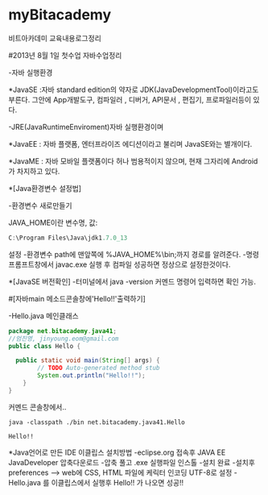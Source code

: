 myBitacademy
============

비트아카데미 교육내용로그정리

#2013년 8월 1일 첫수업 자바수업정리

-자바 실행환경 

*JavaSE :자바 standard edition의 약자로 JDK(JavaDevelopmentTool)이라고도 부른다. 
  그안에 App개발도구, 컴파일러 , 디버거, API문서 , 편집기, 프로파일러등이 있다. 
  
  -JRE(JavaRuntimeEnviroment)자바 실행환경이며 


*JavaEE : 자바 플랫폼, 엔터프라이즈 에디션이라고 불리며 JavaSE와는 별개이다. 

*JavaME : 자바 모바일 플랫폼이다 허나 범용적이지 않으며, 현재 그자리에 Android가 차지하고 있다.

*[Java환경변수 설정법]

-환경변수 새로만들기 

JAVA_HOME이란 변수명, 값:
```java
C:\Program Files\Java\jdk1.7.0_13
```
설정
-환경변수 path에 맨앞쪽에 %JAVA_HOME%\bin;까지 경로를 알려준다.
-명령 프롬프트창에서 javac.exe 실행 후 컴파일 성공하면 정상으로 설정한것이다.

*[JavaSE 버전확인]
-터미널에서 java -version 커멘드 명령어 입력하면 확인 가능.

#[자바main 메소드콘솔창에'Hello!!'출력하기]

-Hello.java 메인클래스
```java
package net.bitacademy.java41;
//엄진영, jinyoung.eom@gmail.com
public class Hello {

  public static void main(String[] args) {
		// TODO Auto-generated method stub
		System.out.println("Hello!!");
	}
}

```
커멘드 콘솔창에서..

```console
java -classpath ./bin net.bitacademy.java41.Hello

Hello!!
```

*Java언어로 만든 IDE 이클립스 설치방법
-eclipse.org 접속후 JAVA EE JavaDeveloper 압축다운로드
-압축 풀고 .exe 실행파일 인스톨 
-설치 완료
-설치후 preferences --> web에 CSS, HTML 파일에 케릭터 
 인코딩 UTF-8로 설정
-Hello.java 를 이클립스에서 실행후 Hello!! 가 나오면 성공!! 

